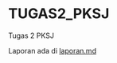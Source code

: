 # TUGAS2_PKSJ
Tugas 2 PKSJ

Laporan ada di [laporan.md](https://github.com/KharismaMonika/TUGAS2_PKSJ/blob/master/laporan.md)
